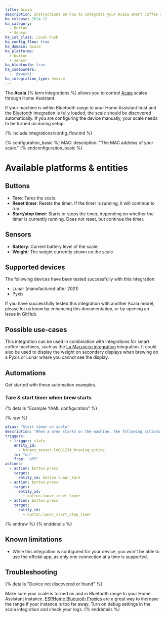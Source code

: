 ```yaml
---
title: Acaia
description: Instructions on how to integrate your Acaia smart coffee scale with Home Assistant.
ha_release: 2024.12
ha_category:
  - Button
  - Sensor
ha_iot_class: Local Push
ha_config_flow: true
ha_domain: acaia
ha_platforms:
  - button
  - sensor
ha_bluetooth: true
ha_codeowners:
  - '@zweckj'
ha_integration_type: device
---
```


The **Acaia** {% term integrations %} allows you to control [Acaia](https://acaia.co/) scales through Home Assistant.

If your machine is within Bluetooth range to your Home Assistant host and the [Bluetooth](/integrations/bluetooth) integration is fully loaded, the scale should be discovered automatically. If you are configuring the device manually, your scale needs to be turned on during setup.

{% include integrations/config_flow.md %}

{% configuration_basic %}
MAC:
  description: "The MAC address of your scale."
{% endconfiguration_basic %}

# Available platforms & entities

## Buttons

- **Tare**: Tares the scale.
- **Reset timer**: Resets the timer. If the timer is running, it will continue to run.
- **Start/stop timer**: Starts or stops the timer, depending on whether the timer is currently running. Does not reset, but continue the timer.

## Sensors

- **Battery**: Current battery level of the scale.
- **Weight**: The weight currently shown on the scale.

## Supported devices

The following devices have been tested successfully with this integration:

- Lunar (manufactured after 2021)
- Pyxis

If you have successfully tested this integration with another Acaia model, please let us know by enhancing this documentation, or by opening an issue in GitHub.

## Possible use-cases

This integration can be used in combination with integrations for smart coffee machines, such as the [La Marzocco integration](https://www.home-assistant.io/integrations/lamarzocco/) integration.
It could also be used to display the weight on secondary displays when brewing on a Pyxis or Lunar where you cannot see the display.

## Automations

Get started with these automation examples.

### Tare & start timer when brew starts

{% details "Example YAML configuration" %}

{% raw %}

```yaml
alias: "Start timer on scale"
description: "When a brew starts on the machine, the following actions are started: tare, reset the timer, and start the timer on the scale."
triggers:
  - trigger: state
    entity_id:
      - binary_sensor.lm001234_brewing_active
    to: "on"
    from: "off"
actions:
  - action: button.press
    target:
      entity_id: button.lunar_tare
  - action: button.press
    target:
      entity_id:
        - button.lunar_reset_timer
  - action: button.press
    target:
      entity_id:
        - button.lunar_start_stop_timer
```

{% endraw %}
{% enddetails %}

## Known limitations

- While this integration is configured for your device, you won't be able to use the official app, as only one connection at a time is supported.

## Troubleshooting

{% details "Device not discovered or found" %}

Make sure your scale is turned on and in Bluetooth range to your Home Assistant instance. [ESPHome Bluetooth Proxies](https://esphome.io/components/bluetooth_proxy.html) are a great way to increase the range if your instance is too far away. Turn on debug settings in the acaia integration and check your logs.
{% enddetails %}
